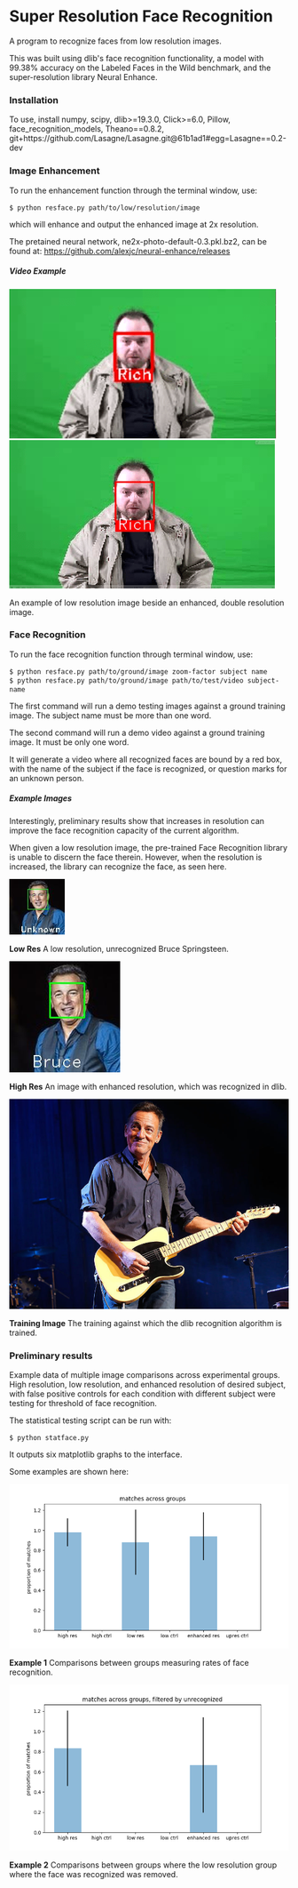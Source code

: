 
# Super Resolution Face Recognition

A program to recognize faces from low resolution images.

This was built using dlib's face recognition functionality,
a model with 99.38% accuracy on the Labeled Faces in the Wild benchmark,
and the super-resolution library Neural Enhance.


### Installation

To use, install numpy, scipy, dlib>=19.3.0, Click>=6.0,
 Pillow, face_recognition_models, Theano==0.8.2, git+https:<span></span>//github.com/Lasagne/Lasagne.git@61b1ad1#egg=Lasagne==0.2-dev


### Image Enhancement

To run the enhancement function through the terminal window, use:
```
$ python resface.py path/to/low/resolution/image
```
which will enhance and output the enhanced image at 2x resolution.

The pretained neural network, ne2x-photo-default-0.3.pkl.bz2, can be found at:
https://github.com/alexjc/neural-enhance/releases



##### Video Example

![Low Resolution](demos/img/low-res-img-rich.png)
![Enhanced Resolution](demos/img/enhanced-img-rich.png)

An example of low resolution image beside an enhanced, double resolution image.


### Face Recognition

To run the face recognition function through terminal window, use:

```
$ python resface.py path/to/ground/image zoom-factor subject name
$ python resface.py path/to/ground/image path/to/test/video subject-name
```

The first command will run a demo testing images against a ground training image.
The subject name must be more than one word.

The second command will run a demo video against a ground training image.
It must be only one word.

It will generate a video where all recognized faces are bound
by a red box, with the name of the subject if the face is recognized,
or question marks for an unknown person.

##### Example Images

Interestingly, preliminary results show that increases in resolution
can improve the face recognition capacity of the current algorithm.

When given a low resolution image, the pre-trained Face Recognition
library is unable to discern the face therein. However, when the
resolution is increased, the library can recognize the face,
as seen here.

![Low Resolution](demos/img/1x_img_Bruce.jpg)

<b>Low Res</b> A low resolution, unrecognized Bruce Springsteen.

![Enhanced Resolution](demos/img/2x_img_Bruce.jpg)

<b>High Res</b> An image with enhanced resolution, which was recognized in dlib.

![Training Image](demos/img/bruce.jpg)

<b>Training Image</b> The training against which
the dlib recognition algorithm is trained.


### Preliminary results


Example data of multiple image comparisons across experimental groups.
High resolution, low resolution, and enhanced resolution of
desired subject, with false positive controls for each condition
with different subject were testing for threshold of face recognition.

The statistical testing script can be run with:

```
$ python statface.py
```

It outputs six matplotlib graphs to the interface.

Some examples are shown here:


![Graph 01](demos/fig-100-matches.png)

<b>Example 1</b>
Comparisons between groups measuring rates of face recognition.

![Graph 02](demos/fig-100-matches-unrecognized.png)

<b>Example 2</b>
Comparisons between groups where the low resolution group where the face
was recognized was removed.
